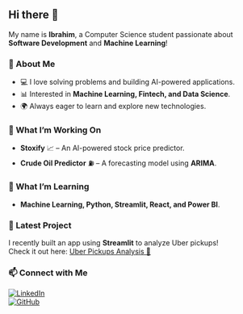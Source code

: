 ## Hi there 👋
 
My name is **Ibrahim**, a Computer Science student passionate about **Software Development** and **Machine Learning**!   

### 🔬 About Me  
- 💻 I love solving problems and building AI-powered applications.  
- 📊 Interested in **Machine Learning, Fintech, and Data Science**.  
- 🌍 Always eager to learn and explore new technologies.  

### 🔭 What I’m Working On  
- **Stoxify** 📈 – An AI-powered stock price predictor.  
- **Crude Oil Predictor** ⛽ – A forecasting model using **ARIMA**.  

### 🌱 What I’m Learning  
- **Machine Learning, Python, Streamlit, React, and Power BI**.  

### 🚀 Latest Project  
I recently built an app using **Streamlit** to analyze Uber pickups!  
Check it out here: [Uber Pickups Analysis 🚖](https://uber-pickupsgit-lt6msgyw2uysom7lfwz5du.streamlit.app/)  

### 📫 Connect with Me  
[![LinkedIn](https://img.shields.io/badge/LinkedIn-Connect-blue?style=flat&logo=linkedin)](YOUR_LINKEDIN_PROFILE)  
[![GitHub](https://img.shields.io/badge/GitHub-Follow-black?style=flat&logo=github)](https://github.com/ibraAbouZahr)  


<!--
**ibraAbouZahr/ibraAbouZahr** is a ✨ _special_ ✨ repository because its `README.md` (this file) appears on your GitHub profile.

Here are some ideas to get you started:

- 🔭 I’m currently working on ...
- 🌱 I’m currently learning ...
- 👯 I’m looking to collaborate on ...
- 🤔 I’m looking for help with ...
- 💬 Ask me about ...
- 📫 How to reach me: ...
- 😄 Pronouns: ...
- ⚡ Fun fact: ...
-->
